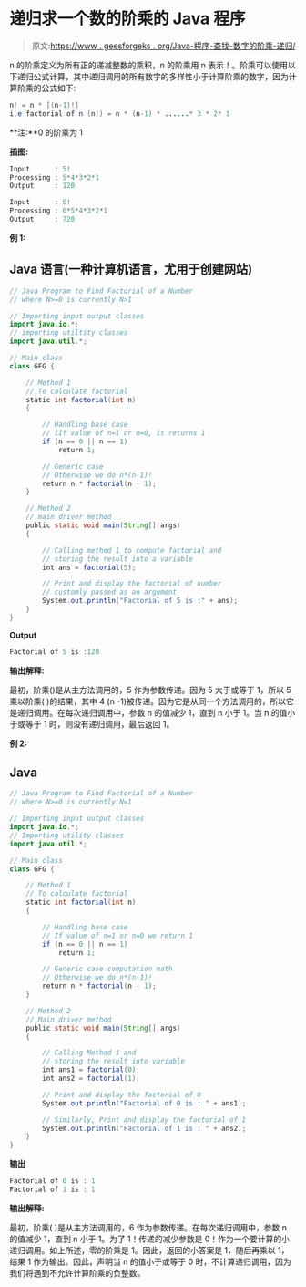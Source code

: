 # 递归求一个数的阶乘的 Java 程序

> 原文:[https://www . geesforgeks . org/Java-程序-查找-数字的阶乘-递归/](https://www.geeksforgeeks.org/java-program-to-find-factorial-of-a-number-recursively/)

n 的阶乘定义为所有正的递减整数的乘积，n 的阶乘用 n 表示！。阶乘可以使用以下递归公式计算，其中递归调用的所有数字的多样性小于计算阶乘的数字，因为计算阶乘的公式如下:

```java
n! = n * [(n-1)!] 
i.e factorial of n (n!) = n * (n-1) * ......* 3 * 2* 1
```

**注:**0 的阶乘为 1

**插图:**

```java
Input      : 5!
Processing : 5*4*3*2*1
Output     : 120  
```

```java
Input      : 6!
Processing : 6*5*4*3*2*1
Output     : 720 
```

**例 1:**

## Java 语言(一种计算机语言，尤用于创建网站)

```java
// Java Program to Find Factorial of a Number
// where N>=0 is currently N>1

// Importing input output classes
import java.io.*;
// importing utiltity classes
import java.util.*;

// Main class
class GFG {

    // Method 1
    // To calculate factorial
    static int factorial(int n)
    {

        // Handling base case
        // iIf value of n=1 or n=0, it returns 1
        if (n == 0 || n == 1)
            return 1;

        // Generic case
        // Otherwise we do n*(n-1)!
        return n * factorial(n - 1);
    }

    // Method 2
    // main driver method
    public static void main(String[] args)
    {

        // Calling method 1 to compute factorial and
        // storing the result into a variable
        int ans = factorial(5);

        // Print and display the factorial of number
        // customly passed as an argument
        System.out.println("Factorial of 5 is :" + ans);
    }
}
```

**Output**

```java
Factorial of 5 is :120
```

**输出解释:**

最初，阶乘()是从主方法调用的，5 作为参数传递。因为 5 大于或等于 1，所以 5 乘以阶乘( )的结果，其中 4 (n -1)被传递。因为它是从同一个方法调用的，所以它是递归调用。在每次递归调用中，参数 n 的值减少 1，直到 n 小于 1。当 n 的值小于或等于 1 时，则没有递归调用，最后返回 1。

**例 2:**

## Java

```java
// Java Program to Find Factorial of a Number
// where N>=0 is currently N=1

// Importing input output classes
import java.io.*;
// Importing utility classes
import java.util.*;

// Main class
class GFG {

    // Method 1
    // To calculate factorial
    static int factorial(int n)
    {

        // Handling base case
        // If value of n=1 or n=0 we return 1
        if (n == 0 || n == 1)
            return 1;

        // Generic case computation math
        // Otherwise we do n*(n-1)!
        return n * factorial(n - 1);
    }

    // Method 2
    // Main driver method
    public static void main(String[] args)
    {

        // Calling Method 1 and
        // storing the result into variable
        int ans1 = factorial(0);
        int ans2 = factorial(1);

        // Print and display the factorial of 0
        System.out.println("Factorial of 0 is : " + ans1);

        // Similarly, Print and display the factorial of 1
        System.out.println("Factorial of 1 is : " + ans2);
    }
}
```

**输出**

```java
Factorial of 0 is : 1
Factorial of 1 is : 1
```

**输出解释:**

最初，阶乘( )是从主方法调用的，6 作为参数传递。在每次递归调用中，参数 n 的值减少 1，直到 n 小于 1。为了 1！传递的减少参数是 0！作为一个要计算的小递归调用。如上所述，零的阶乘是 1。因此，返回的小答案是 1，随后再乘以 1，结果 1 作为输出。因此，声明当 n 的值小于或等于 0 时，不计算递归调用，因为我们将遇到不允许计算阶乘的负整数。